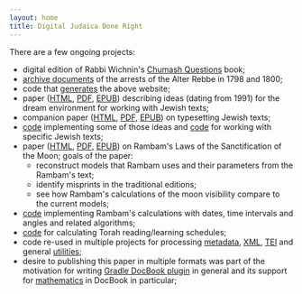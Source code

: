 ```yaml
---
layout: home
title: Digital Judaica Done Right
---
```


There are a few ongoing projects:
- digital edition of Rabbi Wichnin's [Chumash Questions](https://www.chumashquestions.org/) book;
- [archive documents](https://www.alter-rebbe.org) of the arrests of the Alter Rebbe in 1798 and 1800;
- code that [generates](https://github.com/opentorah/opentorah/tree/master/collector) the above website;   
- paper ([HTML](/dream/paper/html/index.html), [PDF](/dream/paper/pdf/dream.pdf),
  [EPUB](/dream/paper/epub2/dream.epub)) describing ideas (dating from 1991) for the dream environment for
   working with Jewish texts;
- companion paper ([HTML](/typesetting/paper/html/index.html), [PDF](/typesetting/paper/pdf/typesetting.pdf),
  [EPUB](/typesetting/paper/epub2/typesetting.epub)) on typesetting Jewish texts;
- [code](https://github.com/opentorah/opentorah/tree/master/store) implementing some of those ideas and
  [code](https://github.com/opentorah/opentorah/tree/master/texts) for working with specific Jewish texts;
- paper ([HTML](/calendar/paper/html/index.html), [PDF](/calendar/paper/pdf/calendar.pdf),
  [EPUB](/calendar/paper/epub2/calendar.epub)) on Rambam's Laws of the Sanctification of the Moon;
  goals of the paper:
  - reconstruct models that Rambam uses and their parameters from the Rambam's text;
  - identify misprints in the traditional editions; 
  - see how Rambam's calculations of the moon visibility compare to the current models;
- [code](https://github.com/opentorah/opentorah/tree/master/calendar) implementing Rambam's calculations
  with dates, time intervals and angles and related algorithms;   
- [code](https://github.com/opentorah/opentorah/tree/master/schedule) for calculating Torah reading/learning schedules;
- code re-used in multiple projects for processing [metadata](https://github.com/opentorah/opentorah/tree/master/metadata),
  [XML](https://github.com/opentorah/opentorah/tree/master/xml),
  [TEI](https://github.com/opentorah/opentorah/tree/master/tei) and general
  [utilities](https://github.com/opentorah/opentorah/tree/master/util);   
- desire to publishing this paper in multiple formats was part of the motivation for writing
  [Gradle DocBook plugin](https://github.com/opentorah/opentorah/tree/master/docbook) in general
  and its support for [mathematics](https://github.com/opentorah/opentorah/tree/master/fop) in DocBook in particular;
